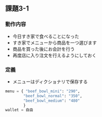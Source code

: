## 課題3-1
### 動作内容
- 今日すき家で食べることになった
- すき家でメニューから商品を一つ選びます
- 商品を買った後にお会計を行う
- 再度店に入り注文を行えるようにしておく

### 定義
- メニューはディクショナリで保存する

```python
menu = { "beef_bowl_mini": "290",
        "beef_bowl_normal": "350",
        "beef_bowl_medium": "480"
        }
wallet = 自由
```